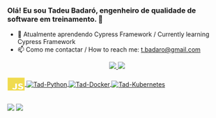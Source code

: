 ### Olá! Eu sou Tadeu Badaró, engenheiro de qualidade de software em treinamento. 👋


- 🌱 Atualmente aprendendo Cypress Framework / Currently learning Cypress Framework 
- 📫 Como me contactar / How to reach me: t.badaro@gmail.com

<div align="center">
  <a href="https://github.com/tbadaro">
  <img height="150em" src="https://github-readme-stats.vercel.app/api?username=tbadaro&show_icons=true&theme=ayu-mirage&include_all_commits=true&count_private=true"/>
  <img height="150em" src="https://github-readme-stats.vercel.app/api/top-langs/?username=tbadaro&layout=compact&langs_count=7&theme=ayu-mirage"/>
</div>
  <div style="display: inline_block"><br>
  <img align="center" alt="Tad-Js" height="30" width="40" src="https://raw.githubusercontent.com/devicons/devicon/master/icons/javascript/javascript-plain.svg">
  <img align="center" alt="Tad-Python" height="30" width="40" src="https://cdn.jsdelivr.net/gh/devicons/devicon/icons/python/python-original.svg">
  <img align="center" alt="Tad-Docker" height="30" width="40" src="https://cdn.jsdelivr.net/gh/devicons/devicon/icons/docker/docker-original.svg">
  <img align="center" alt="Tad-Kubernetes" height="30" width="40" src="https://cdn.jsdelivr.net/gh/devicons/devicon/icons/kubernetes/kubernetes-plain.svg">
</div>
  
  ##
  
<div> 
  <a href = "mailto:t.badaro@gmail.com"><img src="https://img.shields.io/badge/-Gmail-%23333?style=for-the-badge&logo=gmail&logoColor=white" target="_blank"></a>
  <a href="https://www.linkedin.com/in/tadeu-badar%C3%B3-79253831/" target="_blank"><img src="https://img.shields.io/badge/-LinkedIn-%230077B5?style=for-the-badge&logo=linkedin&logoColor=white" target="_blank"></a> 
<div>

